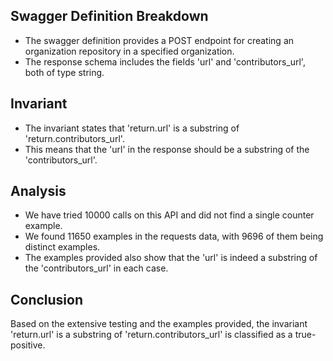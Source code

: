 ## Swagger Definition Breakdown
- The swagger definition provides a POST endpoint for creating an organization repository in a specified organization.
- The response schema includes the fields 'url' and 'contributors_url', both of type string.

## Invariant
- The invariant states that 'return.url' is a substring of 'return.contributors_url'.
- This means that the 'url' in the response should be a substring of the 'contributors_url'.

## Analysis
- We have tried 10000 calls on this API and did not find a single counter example.
- We found 11650 examples in the requests data, with 9696 of them being distinct examples.
- The examples provided also show that the 'url' is indeed a substring of the 'contributors_url' in each case.

## Conclusion
Based on the extensive testing and the examples provided, the invariant 'return.url' is a substring of 'return.contributors_url' is classified as a true-positive.
